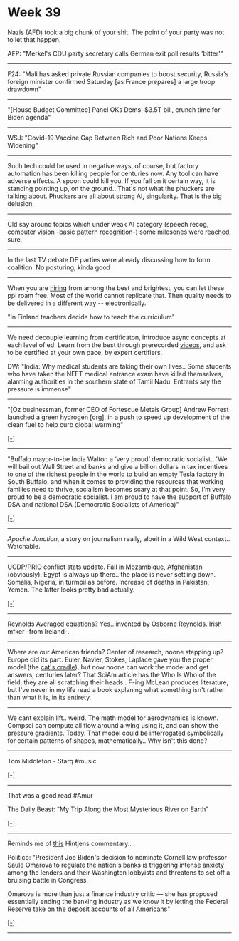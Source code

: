 # Week 39

Nazis (AFD) took a big chunk of your shit. The point of your party was
not to let that happen.

AFP: "Merkel's CDU party secretary calls German exit poll results 'bitter'"

---

F24: "Mali has asked private Russian companies to boost security,
Russia's foreign minister confirmed Saturday [as France prepares] a
large troop drawdown"

---

"[House Budget Committee] Panel OKs Dems' $3.5T bill, crunch time for Biden agenda"

---

WSJ: "Covid-19 Vaccine Gap Between Rich and Poor Nations Keeps Widening"

---

Such tech could be used in negative ways, of course, but factory
automation has been killing people for centuries now. Any tool can
have adverse effects. A spoon could kill you. If you fall on it
certain way, it is standing pointing up, on the ground.. That's not
what the phuckers are talking about. Phuckers are all about strong AI,
singularity. That is the big delusion.

---

Cld say around topics which under weak AI category (speech recog,
computer vision -basic pattern recognition-) some milesones were
reached, sure.

---

In the last TV debate DE parties were already discussing how to form
coalition. No posturing, kinda good

---

When you are [hiring](2021/03/unrivaled-beckley.md#ed) from among the
best and brightest, you can let these ppl roam free. Most of the world
cannot replicate that. Then quality needs to be delivered in a
different way -- electronically.

"In Finland teachers decide how to teach the curriculum"

---

We need decouple learning from certificaton, introduce async concepts
at each level of ed. Learn from the best through prerecorded
[videos](2017/09/education-workplace.md), and ask to be certified at
your own pace, by expert certifiers.

DW: "India: Why medical students are taking their own lives.. Some
students who have taken the NEET medical entrance exam have killed
themselves, alarming authorities in the southern state of Tamil
Nadu. Entrants say the pressure is immense"

---

"[Oz businessman, former CEO of Fortescue Metals Group] Andrew Forrest
launched a green hydrogen [org], in a push to speed up development of
the clean fuel to help curb global warming"

[[-]](https://bit.ly/2XRHhik)

---

"Buffalo mayor-to-be India Walton a ‘very proud’ democratic
socialist.. 'We will bail out Wall Street and banks and give a billion
dollars in tax incentives to one of the richest people in the world to
build an empty Tesla factory in South Buffalo, and when it comes to
providing the resources that working families need to thrive,
socialism becomes scary at that point. So, I’m very proud to be a
democratic socialist. I am proud to have the support of Buffalo DSA
and national DSA (Democratic Socialists of America)"

[[-]](https://www.rochesterfirst.com/news/political-news/buffalo-mayor-to-be-india-walton-a-very-proud-democratic-socialist/)

---

*Apache Junction*, a story on journalism really, albeit in a Wild West
context.. Watchable.

---

UCDP/PRIO conflict stats update. Fall in Mozambique, Afghanistan
(obviously).  Egypt is always up there.. the place is never settling
down. Somalia, Nigeria, in turmoil as before.  Increase of deaths in Pakistan,
Yemen. The latter looks pretty bad actually.

[[-]](../../2019/05/confstats.md)

---

Reynolds Averaged equations? Yes.. invented by Osborne Reynolds. Irish
mfker -from Ireland-.

---

Where are our American friends? Center of research, noone stepping up?
Europe did its part. Euler, Navier, Stokes, Laplace gave you the
proper model (the [cat's cradle](../../2021/09/computing-ai.md)), but now
noone can work the model and get answers, centuries later? That SciAm
article has the Who Is Who of the field, they are all scratching their
heads.. F-ing McLean produces literature, but I've never in my life
read a book explaning what something isn't rather than what it is, in
its entirety.

---

We cant explain lift.. weird. The math model for aerodynamics is
known. Compsci can compute all flow around a wing using it, and can
show the pressure gradients. Today. That model could be interrogated
symbolically for certain patterns of shapes, mathematically.. Why
isn't this done?

---

Tom Middleton - Starq \#music

[[-]](https://youtu.be/RmIXttLh7Iw)

---

That was a good read \#Amur

The Daily Beast: "My Trip Along the Most Mysterious River on Earth"

[[-]](https://www.thedailybeast.com/my-trip-along-the-most-mysterious-river-on-earth)

---

Reminds me of [this](../../2013/12/cost-gravity.md) Hintjens commentary..

Politico: "President Joe Biden's decision to nominate Cornell law
professor Saule Omarova to regulate the nation's banks is triggering
intense anxiety among the lenders and their Washington lobbyists and
threatens to set off a bruising battle in Congress.

Omarova is more than just a finance industry critic — she has proposed
essentially ending the banking industry as we know it by letting the
Federal Reserve take on the deposit accounts of all Americans"

[[-]](https://www.politico.com/news/2021/09/24/radical-biden-nominee-faces-backlash-from-banks-514189)

---
